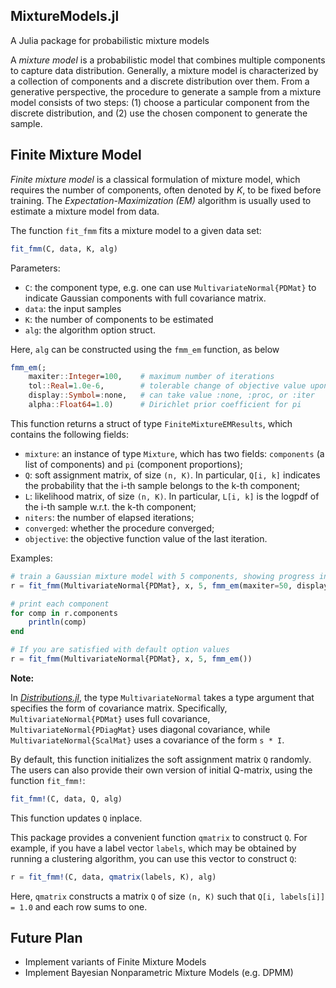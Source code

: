 ## MixtureModels.jl

A Julia package for probabilistic mixture models

A *mixture model* is a probabilistic model that combines multiple components to capture data distribution. Generally, a mixture model is characterized by a collection of components and a discrete distribution over them. From a generative perspective, the procedure to generate a sample from a mixture model consists of two steps: (1) choose a particular component from the discrete distribution, and (2) use the chosen component to generate the sample.


## Finite Mixture Model

*Finite mixture model* is a classical formulation of mixture model, which requires the number of components, often denoted by *K*, to be fixed before training. The *Expectation-Maximization (EM)* algorithm is usually used to estimate a mixture model from data.

The function ``fit_fmm`` fits a mixture model to a given data set:

```julia
fit_fmm(C, data, K, alg)
```

Parameters:

* ``C``: the component type, e.g. one can use ``MultivariateNormal{PDMat}`` to indicate Gaussian components with full covariance matrix.
* ``data``: the input samples
* ``K``: the number of components to be estimated
* ``alg``: the algorithm option struct.

Here, ``alg`` can be constructed using the ``fmm_em`` function, as below

```julia
fmm_em(;
	maxiter::Integer=100,    # maximum number of iterations
	tol::Real=1.0e-6,        # tolerable change of objective value upon convergence
	display::Symbol=:none,   # can take value :none, :proc, or :iter
	alpha::Float64=1.0)      # Dirichlet prior coefficient for pi
```

This function returns a struct of type ``FiniteMixtureEMResults``, which contains the following fields:

* ``mixture``: an instance of type ``Mixture``, which has two fields: ``components`` (a list of components) and ``pi`` (component proportions);
* ``Q``: soft assignment matrix, of size ``(n, K)``. In particular, ``Q[i, k]`` indicates the probability that the i-th sample belongs to the k-th component;
* ``L``: likelihood matrix, of size ``(n, K)``. In particular, ``L[i, k]`` is the logpdf of the i-th sample w.r.t. the k-th component;
* ``niters``: the number of elapsed iterations;
* ``converged``: whether the procedure converged;
* ``objective``: the objective function value of the last iteration.


Examples:

```julia
# train a Gaussian mixture model with 5 components, showing progress information at each iteration
r = fit_fmm(MultivariateNormal{PDMat}, x, 5, fmm_em(maxiter=50, display=:iter))

# print each component
for comp in r.components
    println(comp)
end

# If you are satisfied with default option values
r = fit_fmm(MultivariateNormal{PDMat}, x, 5, fmm_em())
```

**Note:**

In [*Distributions.jl*](https://github.com/JuliaStats/Distributions.jl), the type ``MultivariateNormal`` takes a type argument that specifies the form of covariance matrix. Specifically, ``MultivariateNormal{PDMat}`` uses full covariance, ``MultivariateNormal{PDiagMat}`` uses diagonal covariance, while ``MultivariateNormal{ScalMat}`` uses a covariance of the form ``s * I``. 


By default, this function initializes the soft assignment matrix ``Q`` randomly. The users can also provide their own version of initial Q-matrix, using the function ``fit_fmm!``:

```julia
fit_fmm!(C, data, Q, alg)
```
This function updates ``Q`` inplace. 


This package provides a convenient function ``qmatrix`` to construct ``Q``. For example, if you have a label vector ``labels``, which may be obtained by running a clustering algorithm, you can use this vector to construct ``Q``:

```julia
r = fit_fmm!(C, data, qmatrix(labels, K), alg)
```

Here, ``qmatrix`` constructs a matrix ``Q`` of size ``(n, K)`` such that ``Q[i, labels[i]] = 1.0`` and each row sums to one.


## Future Plan

* Implement variants of Finite Mixture Models
* Implement Bayesian Nonparametric Mixture Models (e.g. DPMM)
